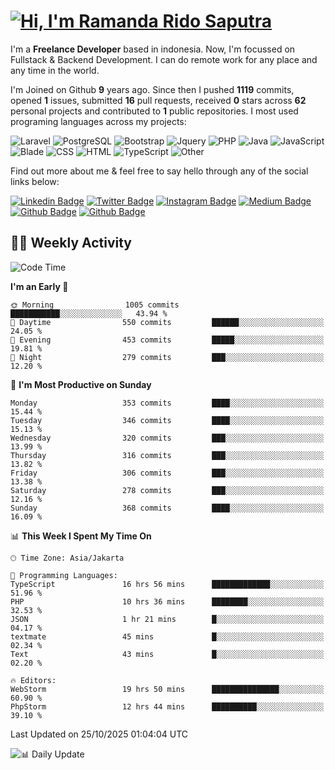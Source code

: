 # [![Hi, I'm Ramanda Rido Saputra](https://readme-typing-svg.herokuapp.com?size=24&vCenter=true&lines=%F0%9F%91%8B+Hi%2C+I'm+Ramanda+Rido+Saputra+;%F0%9F%92%BB+Fullstack+Web+Developer+)](https://git.io/typing-svg)

I'm a **Freelance Developer** based in indonesia. Now, I'm focussed on Fullstack & Backend Development. I can do remote work for any place and any time in the world.

I'm Joined on Github **9** years ago. Since then I pushed **1119** commits, opened **1** issues, submitted **16** pull requests, received **0** stars across **62** personal projects and contributed to **1** public repositories.
I most used programing languages across my projects:

![Laravel](https://img.shields.io/badge/Laravel-FF2D20?flat&logo=laravel&logoColor=white)
![PostgreSQL](https://img.shields.io/badge/PostgreSQL-316192?flat&logo=postgresql&logoColor=white)
![Bootstrap](https://img.shields.io/badge/Bootstrap-563D7C?flat&logo=bootstrap&logoColor=white)
![Jquery](https://img.shields.io/badge/jQuery-0769AD?flat&logo=jquery&logoColor=white)
![PHP](https://img.shields.io/badge/-PHP-%234F5D95?style=flat&logo=PHP&logoColor=white)
![Java](https://img.shields.io/badge/-Java-%23b07219?style=flat&logo=Java&logoColor=white)
![JavaScript](https://img.shields.io/badge/-JavaScript-%23f1e05a?style=flat&logo=JavaScript&logoColor=white)
![Blade](https://img.shields.io/badge/-Blade-%23f7523f?style=flat&logo=Blade&logoColor=white)
![CSS](https://img.shields.io/badge/-CSS-%23663399?style=flat&logo=CSS&logoColor=white)
![HTML](https://img.shields.io/badge/-HTML-%23e34c26?style=flat&logo=HTML&logoColor=white)
![TypeScript](https://img.shields.io/badge/-TypeScript-%233178c6?style=flat&logo=TypeScript&logoColor=white)
![Other](https://img.shields.io/badge/-Other-%23ededed?style=flat&logo=Other&logoColor=white)

Find out more about me & feel free to say hello through any of the social links below:

[![Linkedin Badge](https://img.shields.io/badge/-ramandaaridogh-blue?style=flat&logo=Linkedin&logoColor=white&link=https://www.linkedin.com/in/ramanda-rido-saputra/)](https://www.linkedin.com/in/ramanda-rido-saputra/)
[![Twitter Badge](https://img.shields.io/badge/-ramandaaridogh-%231DA1F2.svg?style=flat&logo=twitter&logoColor=white&link=https://www.twitter.com/ramandaaridogh)](https://www.twitter.com/ramandaaridogh/)
[![Instagram Badge](https://img.shields.io/badge/-ramandaaridogh-purple?style=flat&logo=instagram&logoColor=white&link=https://instagram.com/ramandaaridogh_/)](https://instagram.com/ramandaaridogh_)
[![Medium Badge](https://img.shields.io/badge/-@ramandaaridogh-%2312100E.svg?style=flat&logo=Medium&logoColor=white&link=https://medium.com/@ramandaaridogh/)](https://medium.com/@ramandaaridogh)
[![Github Badge](https://img.shields.io/badge/-@ramandaaridogh-100000.svg?style=flat&logo=github&logoColor=white&link=https://github.com/ramandaaridogh)](https://github.com/ramandaaridogh)
[![Github Badge](https://img.shields.io/badge/-@mxcode-100000.svg?style=flat&logo=github&logoColor=white&link=https://github.com/ramanda-mxcode)](https://github.com/ramanda-mxcode)

## 👨‍💻 Weekly Activity
<!--START_SECTION:waka-->
![Code Time](http://img.shields.io/badge/Code%20Time-1%2C719%20hrs%2024%20mins-blue)

**I'm an Early 🐤** 

```text
🌞 Morning                1005 commits        ███████████░░░░░░░░░░░░░░   43.94 % 
🌆 Daytime                550 commits         ██████░░░░░░░░░░░░░░░░░░░   24.05 % 
🌃 Evening                453 commits         █████░░░░░░░░░░░░░░░░░░░░   19.81 % 
🌙 Night                  279 commits         ███░░░░░░░░░░░░░░░░░░░░░░   12.20 % 
```
📅 **I'm Most Productive on Sunday** 

```text
Monday                   353 commits         ████░░░░░░░░░░░░░░░░░░░░░   15.44 % 
Tuesday                  346 commits         ████░░░░░░░░░░░░░░░░░░░░░   15.13 % 
Wednesday                320 commits         ███░░░░░░░░░░░░░░░░░░░░░░   13.99 % 
Thursday                 316 commits         ███░░░░░░░░░░░░░░░░░░░░░░   13.82 % 
Friday                   306 commits         ███░░░░░░░░░░░░░░░░░░░░░░   13.38 % 
Saturday                 278 commits         ███░░░░░░░░░░░░░░░░░░░░░░   12.16 % 
Sunday                   368 commits         ████░░░░░░░░░░░░░░░░░░░░░   16.09 % 
```


📊 **This Week I Spent My Time On** 

```text
🕑︎ Time Zone: Asia/Jakarta

💬 Programming Languages: 
TypeScript               16 hrs 56 mins      █████████████░░░░░░░░░░░░   51.96 % 
PHP                      10 hrs 36 mins      ████████░░░░░░░░░░░░░░░░░   32.53 % 
JSON                     1 hr 21 mins        █░░░░░░░░░░░░░░░░░░░░░░░░   04.17 % 
textmate                 45 mins             █░░░░░░░░░░░░░░░░░░░░░░░░   02.34 % 
Text                     43 mins             █░░░░░░░░░░░░░░░░░░░░░░░░   02.20 % 

🔥 Editors: 
WebStorm                 19 hrs 50 mins      ███████████████░░░░░░░░░░   60.90 % 
PhpStorm                 12 hrs 44 mins      ██████████░░░░░░░░░░░░░░░   39.10 % 
```


 Last Updated on 25/10/2025 01:04:04 UTC
<!--END_SECTION:waka-->

![📊 Daily Update](https://github.com/ramandaaridogh/ramandaaridogh/actions/workflows/update-activity.yml/badge.svg)
